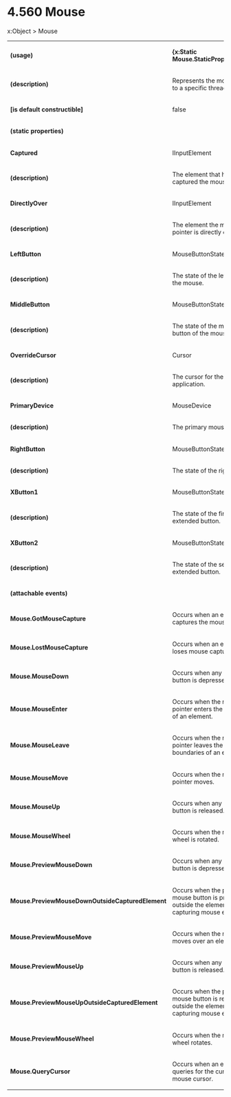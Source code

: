 <html dir="LTR" xmlns:mshelp="http://msdn.microsoft.com/mshelp" xmlns:ddue="http://ddue.schemas.microsoft.com/authoring/2003/5" xmlns:xlink="http://www.w3.org/1999/xlink" xmlns:tool="http://www.microsoft.com/tooltip"><body><input type="hidden" id="userDataCache" class="userDataStyle"><input type="hidden" id="hiddenScrollOffset"><img id="dropDownImage" style="display:none; height:0; width:0;" src="../local/drpdown.gif"><img id="dropDownHoverImage" style="display:none; height:0; width:0;" src="../local/drpdown_orange.gif"><img id="collapseImage" style="display:none; height:0; width:0;" src="../local/collapse.gif"><img id="expandImage" style="display:none; height:0; width:0;" src="../local/exp.gif"><img id="collapseAllImage" style="display:none; height:0; width:0;" src="../local/collall.gif"><img id="expandAllImage" style="display:none; height:0; width:0;" src="../local/expall.gif"><img id="copyImage" style="display:none; height:0; width:0;" src="../local/copycode.gif"><img id="copyHoverImage" style="display:none; height:0; width:0;" src="../local/copycodeHighlight.gif"><div id="header"><h1 class="heading">4.560 Mouse</h1></div><div id="mainSection"><div id="mainBody"><div id="allHistory" class="saveHistory" onsave="saveAll()" onload="loadAll()"></div>




<p xmlns:wsd="http://wsdev.schemas.microsoft.com/authoring/2008/2" xmlns:msxsl="urn:schemas-microsoft-com:xslt" xmlns:script="urn:script" xmlns:build="urn:build">
<div id="sectionSection0" class="section" name="collapseableSection"><content xmlns="http://ddue.schemas.microsoft.com/authoring/2003/5" xmlns:wsd="http://wsdev.schemas.microsoft.com/authoring/2008/2" xmlns:msxsl="urn:schemas-microsoft-com:xslt" xmlns:script="urn:script" xmlns:build="urn:build">
				</content></div><div id="sectionSection1" class="section" name="collapseableSection"><content xmlns="http://ddue.schemas.microsoft.com/authoring/2003/5" xmlns:wsd="http://wsdev.schemas.microsoft.com/authoring/2008/2" xmlns:msxsl="urn:schemas-microsoft-com:xslt" xmlns:script="urn:script" xmlns:build="urn:build">
					<p xmlns="">
						<mshelp:link keywords="32151b2e-6b09-45cd-afba-003da191b81a" tabindex="0">x:Object</mshelp:link> &gt; Mouse</p>
					<p xmlns=""><b></b></p><table class="ProtocolAuthoredTable" xmlns=""><tr>
								<td>
									<p>
										<b>(usage)</b>
									</p>
								</td>
								<td>
									<p>
										<b>{x:Static Mouse.StaticPropertyName}</b>
									</p>
								</td>
							</tr><tr>
							<td>
								<p>
									<b>(description)</b>
								</p>
							</td>
							<td>
								<p>Represents the mouse device to a specific thread.</p>
							</td>
						</tr><tr>
							<td>
								<p>
									<b>[is default constructible]</b>
								</p>
							</td>
							<td>
								<p>false</p>
							</td>
						</tr><tr>
							<td>
								<p>
									<b>(static properties)</b>
								</p>
							</td>
							<td>
							</td>
						</tr><tr>
							<td>
								<p>
									<b>Captured</b>
								</p>
							</td>
							<td>
								<p>
									<mshelp:link keywords="b848a29c-a29a-467f-9f8b-ea1cdf410d12" tabindex="0">IInputElement</mshelp:link>
								</p>
							</td>
						</tr><tr>
							<td>
								<p>
									<b>(description)</b>
								</p>
							</td>
							<td>
								<p>The element that has captured the mouse.</p>
							</td>
						</tr><tr>
							<td>
								<p>
									<b>DirectlyOver</b>
								</p>
							</td>
							<td>
								<p>
									<mshelp:link keywords="b848a29c-a29a-467f-9f8b-ea1cdf410d12" tabindex="0">IInputElement</mshelp:link>
								</p>
							</td>
						</tr><tr>
							<td>
								<p>
									<b>(description)</b>
								</p>
							</td>
							<td>
								<p>The element the mouse pointer is directly over.</p>
							</td>
						</tr><tr>
							<td>
								<p>
									<b>LeftButton</b>
								</p>
							</td>
							<td>
								<p>
									<mshelp:link keywords="406961b8-51e9-4335-8cac-02e262ee3743" tabindex="0">MouseButtonState</mshelp:link>
								</p>
							</td>
						</tr><tr>
							<td>
								<p>
									<b>(description)</b>
								</p>
							</td>
							<td>
								<p>The state of the left button of the mouse.</p>
							</td>
						</tr><tr>
							<td>
								<p>
									<b>MiddleButton</b>
								</p>
							</td>
							<td>
								<p>
									<mshelp:link keywords="406961b8-51e9-4335-8cac-02e262ee3743" tabindex="0">MouseButtonState</mshelp:link>
								</p>
							</td>
						</tr><tr>
							<td>
								<p>
									<b>(description)</b>
								</p>
							</td>
							<td>
								<p>The state of the middle button of the mouse.</p>
							</td>
						</tr><tr>
							<td>
								<p>
									<b>OverrideCursor</b>
								</p>
							</td>
							<td>
								<p>
									<mshelp:link keywords="daf4691b-1fb3-49f6-aba1-257c4cdb715d" tabindex="0">Cursor</mshelp:link>
								</p>
							</td>
						</tr><tr>
							<td>
								<p>
									<b>(description)</b>
								</p>
							</td>
							<td>
								<p>The cursor for the entire application.</p>
							</td>
						</tr><tr>
							<td>
								<p>
									<b>PrimaryDevice</b>
								</p>
							</td>
							<td>
								<p>MouseDevice</p>
							</td>
						</tr><tr>
							<td>
								<p>
									<b>(description)</b>
								</p>
							</td>
							<td>
								<p>The primary mouse device.</p>
							</td>
						</tr><tr>
							<td>
								<p>
									<b>RightButton</b>
								</p>
							</td>
							<td>
								<p>
									<mshelp:link keywords="406961b8-51e9-4335-8cac-02e262ee3743" tabindex="0">MouseButtonState</mshelp:link>
								</p>
							</td>
						</tr><tr>
							<td>
								<p>
									<b>(description)</b>
								</p>
							</td>
							<td>
								<p>The state of the right button.</p>
							</td>
						</tr><tr>
							<td>
								<p>
									<b>XButton1</b>
								</p>
							</td>
							<td>
								<p>
									<mshelp:link keywords="406961b8-51e9-4335-8cac-02e262ee3743" tabindex="0">MouseButtonState</mshelp:link>
								</p>
							</td>
						</tr><tr>
							<td>
								<p>
									<b>(description)</b>
								</p>
							</td>
							<td>
								<p>The state of the first extended button.</p>
							</td>
						</tr><tr>
							<td>
								<p>
									<b>XButton2</b>
								</p>
							</td>
							<td>
								<p>
									<mshelp:link keywords="406961b8-51e9-4335-8cac-02e262ee3743" tabindex="0">MouseButtonState</mshelp:link>
								</p>
							</td>
						</tr><tr>
							<td>
								<p>
									<b>(description)</b>
								</p>
							</td>
							<td>
								<p>The state of the second extended button.</p>
							</td>
						</tr><tr>
							<td>
								<p>
									<b>(attachable events)</b>
								</p>
							</td>
							<td>
							</td>
						</tr><tr>
							<td>
								<p>
									<b>Mouse.GotMouseCapture</b>
								</p>
							</td>
							<td>
								<p>Occurs when an element captures the mouse.</p>
							</td>
						</tr><tr>
							<td>
								<p>
									<b>Mouse.LostMouseCapture</b>
								</p>
							</td>
							<td>
								<p>Occurs when an element loses mouse capture.</p>
							</td>
						</tr><tr>
							<td>
								<p>
									<b>Mouse.MouseDown</b>
								</p>
							</td>
							<td>
								<p>Occurs when any mouse button is depressed.</p>
							</td>
						</tr><tr>
							<td>
								<p>
									<b>Mouse.MouseEnter</b>
								</p>
							</td>
							<td>
								<p>Occurs when the mouse pointer enters the boundaries of an element.</p>
							</td>
						</tr><tr>
							<td>
								<p>
									<b>Mouse.MouseLeave</b>
								</p>
							</td>
							<td>
								<p>Occurs when the mouse pointer leaves the boundaries of an element.</p>
							</td>
						</tr><tr>
							<td>
								<p>
									<b>Mouse.MouseMove</b>
								</p>
							</td>
							<td>
								<p>Occurs when the mouse pointer moves.</p>
							</td>
						</tr><tr>
							<td>
								<p>
									<b>Mouse.MouseUp</b>
								</p>
							</td>
							<td>
								<p>Occurs when any mouse button is released.</p>
							</td>
						</tr><tr>
							<td>
								<p>
									<b>Mouse.MouseWheel</b>
								</p>
							</td>
							<td>
								<p>Occurs when the mouse wheel is rotated.</p>
							</td>
						</tr><tr>
							<td>
								<p>
									<b>Mouse.PreviewMouseDown</b>
								</p>
							</td>
							<td>
								<p>Occurs when any mouse button is depressed.</p>
							</td>
						</tr><tr>
							<td>
								<p>
									<b>Mouse.PreviewMouseDownOutsideCapturedElement</b>
								</p>
							</td>
							<td>
								<p>Occurs when the primary mouse button is pressed outside the element that is capturing mouse events.</p>
							</td>
						</tr><tr>
							<td>
								<p>
									<b>Mouse.PreviewMouseMove</b>
								</p>
							</td>
							<td>
								<p>Occurs when the mouse moves over an element.</p>
							</td>
						</tr><tr>
							<td>
								<p>
									<b>Mouse.PreviewMouseUp</b>
								</p>
							</td>
							<td>
								<p>Occurs when any mouse button is released.</p>
							</td>
						</tr><tr>
							<td>
								<p>
									<b>Mouse.PreviewMouseUpOutsideCapturedElement</b>
								</p>
							</td>
							<td>
								<p>Occurs when the primary mouse button is released outside the element that is capturing mouse events.</p>
							</td>
						</tr><tr>
							<td>
								<p>
									<b>Mouse.PreviewMouseWheel</b>
								</p>
							</td>
							<td>
								<p>Occurs when the mouse wheel rotates.</p>
							</td>
						</tr><tr>
							<td>
								<p>
									<b>Mouse.QueryCursor</b>
								</p>
							</td>
							<td>
								<p>Occurs when an element queries for the current mouse cursor.</p>
							</td>
						</tr></table>
				</content></div><!--[if gte IE 5]>
			<tool:tip element="languageFilterToolTip" avoidmouse="false"/>
		<![endif]--></div><a name="feedback"></a><span></span></div></body></html>
